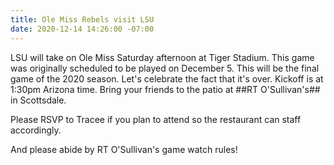 ```yaml
---
title: Ole Miss Rebels visit LSU
date: 2020-12-14 14:26:00 -07:00
---
```


LSU will take on Ole Miss Saturday afternoon at Tiger Stadium. This game was originally scheduled to be played on December 5. This will be the final game of the 2020 season. Let's celebrate the fact that it's over. Kickoff is at 1:30pm Arizona time. Bring your friends to the patio at ##RT O'Sullivan's## in Scottsdale. 

Please RSVP to Tracee if you plan to attend so the restaurant can staff accordingly.

And please abide by RT O'Sullivan's game watch rules!